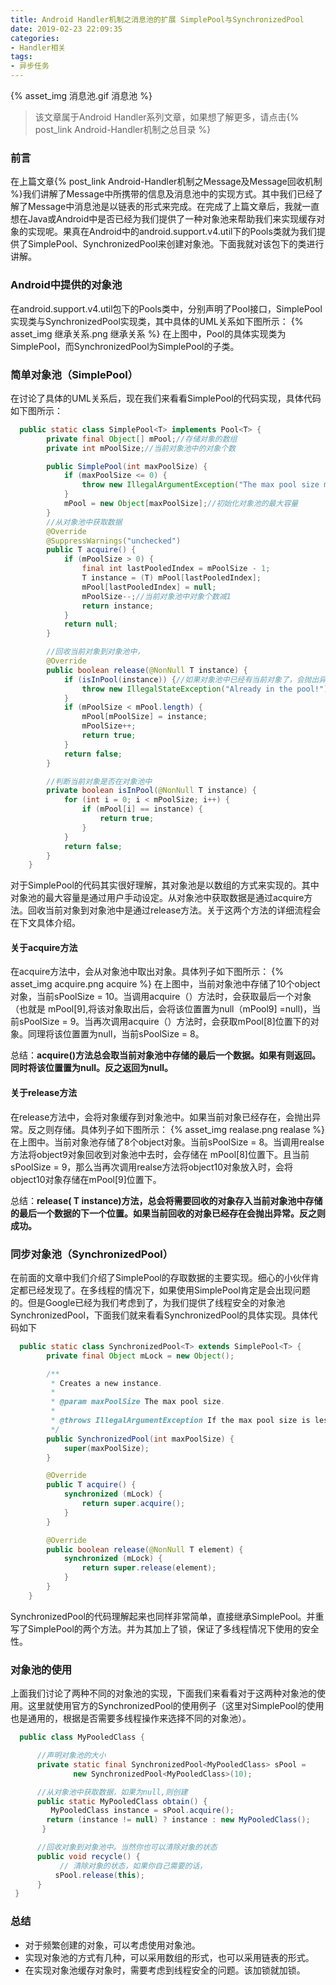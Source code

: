 ```yaml
---
title: Android Handler机制之消息池的扩展 SimplePool与SynchronizedPool
date: 2019-02-23 22:09:35
categories:
- Handler相关
tags: 
- 异步任务
---
```


{% asset_img 消息池.gif 消息池 %}

>该文章属于Android Handler系列文章，如果想了解更多，请点击{% post_link Android-Handler机制之总目录 %}

### 前言

在上篇文章{% post_link Android-Handler机制之Message及Message回收机制 %}我们讲解了Message中所携带的信息及消息池中的实现方式。其中我们已经了解了Message中消息池是以链表的形式来完成。在完成了上篇文章后，我就一直想在Java或Android中是否已经为我们提供了一种对象池来帮助我们来实现缓存对象的实现呢。果真在Android中的android.support.v4.util下的Pools类就为我们提供了SimplePool、SynchronizedPool来创建对象池。下面我就对该包下的类进行讲解。

### Android中提供的对象池

在android.support.v4.util包下的Pools类中，分别声明了Pool接口，SimplePool实现类与SynchronizedPool实现类，其中具体的UML关系如下图所示：
{% asset_img 继承关系.png 继承关系 %}
在上图中，Pool的具体实现类为SimplePool，而SynchronizedPool为SimplePool的子类。

### 简单对象池（SimplePool）

在讨论了具体的UML关系后，现在我们来看看SimplePool的代码实现，具体代码如下图所示：

```java
  public static class SimplePool<T> implements Pool<T> {
        private final Object[] mPool;//存储对象的数组
        private int mPoolSize;//当前对象池中的对象个数

        public SimplePool(int maxPoolSize) {
            if (maxPoolSize <= 0) {
                throw new IllegalArgumentException("The max pool size must be > 0");
            }
            mPool = new Object[maxPoolSize];//初始化对象池的最大容量
        }
        //从对象池中获取数据
        @Override
        @SuppressWarnings("unchecked")
        public T acquire() {
            if (mPoolSize > 0) {
                final int lastPooledIndex = mPoolSize - 1;
                T instance = (T) mPool[lastPooledIndex];
                mPool[lastPooledIndex] = null;
                mPoolSize--;//当前对象池中对象个数减1
                return instance;
            }
            return null;
        }

        //回收当前对象到对象池中，
        @Override
        public boolean release(@NonNull T instance) {
            if (isInPool(instance)) {//如果对象池中已经有当前对象了，会抛出异常
                throw new IllegalStateException("Already in the pool!");
            }
            if (mPoolSize < mPool.length) {
                mPool[mPoolSize] = instance;
                mPoolSize++;
                return true;
            }
            return false;
        }

        //判断当前对象是否在对象池中
        private boolean isInPool(@NonNull T instance) {
            for (int i = 0; i < mPoolSize; i++) {
                if (mPool[i] == instance) {
                    return true;
                }
            }
            return false;
        }
    }
```

对于SimplePool的代码其实很好理解，其对象池是以数组的方式来实现的。其中对象池的最大容量是通过用户手动设定。从对象池中获取数据是通过acquire方法。回收当前对象到对象池中是通过release方法。关于这两个方法的详细流程会在下文具体介绍。

#### 关于acquire方法

在acquire方法中，会从对象池中取出对象。具体列子如下图所示：
{% asset_img acquire.png acquire %}
在上图中，当前对象池中存储了10个object对象，当前sPoolSize = 10。当调用acquire（）方法时，会获取最后一个对象（也就是 mPool[9],将该对象取出后，会将该位置置为null（mPool9] =null)，当前sPoolSize = 9。当再次调用acquire（）方法时，会获取mPool[8]位置下的对象。同理将该位置置为null，当前sPoolSize = 8。

总结：**acquire()方法总会取当前对象池中存储的最后一个数据。如果有则返回。同时将该位置置为null。反之返回为null。**

#### 关于release方法

在release方法中，会将对象缓存到对象池中。如果当前对象已经存在，会抛出异常。反之则存储。具体列子如下图所示：
{% asset_img realase.png realase %}
在上图中。当前对象池存储了8个object对象。当前sPoolSize = 8。当调用realse方法将object9对象回收到对象池中去时，会存储在 mPool[8]位置下。且当前sPoolSize = 9，那么当再次调用realse方法将object10对象放入时，会将object10对象存储在mPool[9]位置下。

总结：**release( T instance)方法，总会将需要回收的对象存入当前对象池中存储的最后一个数据的下一个位置。如果当前回收的对象已经存在会抛出异常。反之则成功。**

### 同步对象池（SynchronizedPool）

在前面的文章中我们介绍了SimplePool的存取数据的主要实现。细心的小伙伴肯定都已经发现了。在多线程的情况下，如果使用SimplePool肯定是会出现问题的。但是Google已经为我们考虑到了，为我们提供了线程安全的对象池SynchronizedPool，下面我们就来看看SynchronizedPool的具体实现。具体代码如下

```java
  public static class SynchronizedPool<T> extends SimplePool<T> {
        private final Object mLock = new Object();

        /**
         * Creates a new instance.
         *
         * @param maxPoolSize The max pool size.
         *
         * @throws IllegalArgumentException If the max pool size is less than zero.
         */
        public SynchronizedPool(int maxPoolSize) {
            super(maxPoolSize);
        }

        @Override
        public T acquire() {
            synchronized (mLock) {
                return super.acquire();
            }
        }

        @Override
        public boolean release(@NonNull T element) {
            synchronized (mLock) {
                return super.release(element);
            }
        }
    }
```

SynchronizedPool的代码理解起来也同样非常简单，直接继承SimplePool。并重写了SimplePool的两个方法。并为其加上了锁，保证了多线程情况下使用的安全性。

### 对象池的使用

上面我们讨论了两种不同的对象池的实现，下面我们来看看对于这两种对象池的使用。这里就使用官方的SynchronizedPool的使用例子（这里对SimplePool的使用也是通用的，根据是否需要多线程操作来选择不同的对象池）。

```java
  public class MyPooledClass {

      //声明对象池的大小
      private static final SynchronizedPool<MyPooledClass> sPool =
              new SynchronizedPool<MyPooledClass>(10);

      //从对象池中获取数据，如果为null,则创建
      public static MyPooledClass obtain() {
         MyPooledClass instance = sPool.acquire();
        return (instance != null) ? instance : new MyPooledClass();
       }

      //回收对象到对象池中。当然你也可以清除对象的状态
      public void recycle() {
           // 清除对象的状态，如果你自己需要的话，
          sPool.release(this);
      }
 }
```

### 总结

- 对于频繁创建的对象，可以考虑使用对象池。
- 实现对象池的方式有几种，可以采用数组的形式，也可以采用链表的形式。
- 在实现对象池缓存对象时，需要考虑到线程安全的问题。该加锁就加锁。
